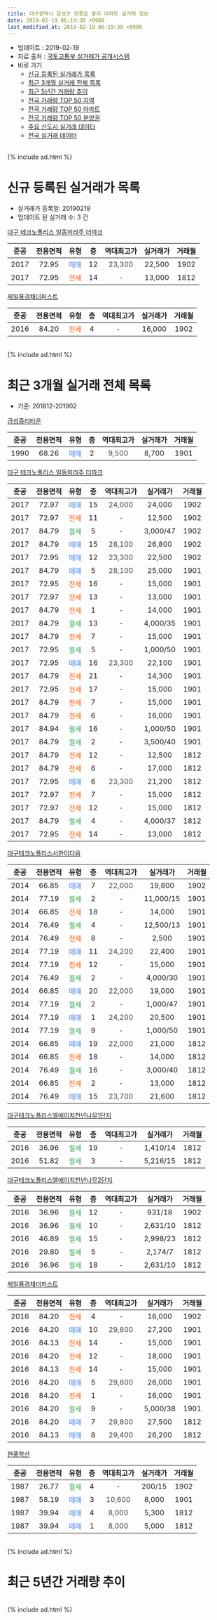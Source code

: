 ```yaml
---
title: 대구광역시 달성군 현풍읍 중리 아파트 실거래 정보
date: 2019-02-19 06:19:30 +0900
last_modified_at: 2019-02-19 06:19:30 +0900
---
```


* 업데이트 : 2019-02-19
* 자료 출처 : [국토교통부 실거래가 공개시스템](http://rt.molit.go.kr)
* 바로 가기
    * [신규 등록된 실거래가 목록](#신규-등록된-실거래가-목록)
    * [최근 3개월 실거래 전체 목록](#최근-3개월-실거래-전체-목록)
    * [최근 5년간 거래량 추이](#최근-5년간-거래량-추이)
    * [전국 거래량 TOP 50 지역](https://ayogom.github.io/apt-trade-info/최근-3개월-전국에서-가장-거래가-많이-발생한-지역)
    * [전국 거래량 TOP 50 아파트](https://ayogom.github.io/apt-trade-info/최근-3개월-전국에서-가장-거래가-많이-발생한-아파트)
    * [전국 거래량 TOP 50 분양권](https://ayogom.github.io/apt-trade-info/최근-3개월-전국에서-가장-거래가-많이-발생한-분양권)
    * [주요 신도시 실거래 데이터](https://ayogom.github.io/apt-trade-info/주요-신도시)
    * [전국 실거래 데이터](https://ayogom.github.io/apt-trade-info/전국)
<br>
{% include ad.html %}
<br>

# 신규 등록된 실거래가 목록
* 실거래가 등록일: 20190219
* 업데이트 된 실거래 수: 3 건


[대구 테크노폴리스 일동미라주 더파크](https://search.naver.com/search.naver?query=%EB%8C%80%EA%B5%AC%EA%B4%91%EC%97%AD%EC%8B%9C+%EB%8B%AC%EC%84%B1%EA%B5%B0+%ED%98%84%ED%92%8D%EC%9D%8D+%EC%A4%91%EB%A6%AC+%EB%8C%80%EA%B5%AC+%ED%85%8C%ED%81%AC%EB%85%B8%ED%8F%B4%EB%A6%AC%EC%8A%A4+%EC%9D%BC%EB%8F%99%EB%AF%B8%EB%9D%BC%EC%A3%BC+%EB%8D%94%ED%8C%8C%ED%81%AC)

|준공|전용면적|유형|층|역대최고가|실거래가|거래월|
|:---:|:---:|:---:|:---:|:---:|:---:|:---:|
|2017|72.95|<span style="color:#4285f3">매매</span>|12|<span style="color:#444444">23,300</span>|22,500|1902|
|2017|72.95|<span style="color:#ff5a00">전세</span>|14|<span style="color:#444444">-</span>|13,000|1812|

[제일풍경채더퍼스트](https://search.naver.com/search.naver?query=%EB%8C%80%EA%B5%AC%EA%B4%91%EC%97%AD%EC%8B%9C+%EB%8B%AC%EC%84%B1%EA%B5%B0+%ED%98%84%ED%92%8D%EC%9D%8D+%EC%A4%91%EB%A6%AC+%EC%A0%9C%EC%9D%BC%ED%92%8D%EA%B2%BD%EC%B1%84%EB%8D%94%ED%8D%BC%EC%8A%A4%ED%8A%B8)

|준공|전용면적|유형|층|역대최고가|실거래가|거래월|
|:---:|:---:|:---:|:---:|:---:|:---:|:---:|
|2016|84.20|<span style="color:#ff5a00">전세</span>|4|<span style="color:#444444">-</span>|16,000|1902|


<br>
{% include ad.html %}
<br>

# 최근 3개월 실거래 전체 목록
* 기준: 201812-201902


[금성중리타운](https://search.naver.com/search.naver?query=%EB%8C%80%EA%B5%AC%EA%B4%91%EC%97%AD%EC%8B%9C+%EB%8B%AC%EC%84%B1%EA%B5%B0+%ED%98%84%ED%92%8D%EC%9D%8D+%EC%A4%91%EB%A6%AC+%EA%B8%88%EC%84%B1%EC%A4%91%EB%A6%AC%ED%83%80%EC%9A%B4)

|준공|전용면적|유형|층|역대최고가|실거래가|거래월|
|:---:|:---:|:---:|:---:|:---:|:---:|:---:|
|1990|68.26|<span style="color:#4285f3">매매</span>|2|<span style="color:#444444">9,500</span>|8,700|1901|

[대구 테크노폴리스 일동미라주 더파크](https://search.naver.com/search.naver?query=%EB%8C%80%EA%B5%AC%EA%B4%91%EC%97%AD%EC%8B%9C+%EB%8B%AC%EC%84%B1%EA%B5%B0+%ED%98%84%ED%92%8D%EC%9D%8D+%EC%A4%91%EB%A6%AC+%EB%8C%80%EA%B5%AC+%ED%85%8C%ED%81%AC%EB%85%B8%ED%8F%B4%EB%A6%AC%EC%8A%A4+%EC%9D%BC%EB%8F%99%EB%AF%B8%EB%9D%BC%EC%A3%BC+%EB%8D%94%ED%8C%8C%ED%81%AC)

|준공|전용면적|유형|층|역대최고가|실거래가|거래월|
|:---:|:---:|:---:|:---:|:---:|:---:|:---:|
|2017|72.97|<span style="color:#4285f3">매매</span>|15|<span style="color:#444444">24,000</span>|24,000|1902|
|2017|72.97|<span style="color:#ff5a00">전세</span>|11|<span style="color:#444444">-</span>|12,500|1902|
|2017|84.79|<span style="color:#34a853">월세</span>|5|<span style="color:#444444">-</span>|3,000/47|1902|
|2017|84.79|<span style="color:#4285f3">매매</span>|15|<span style="color:#444444">28,100</span>|26,800|1902|
|2017|72.95|<span style="color:#4285f3">매매</span>|12|<span style="color:#444444">23,300</span>|22,500|1902|
|2017|84.79|<span style="color:#4285f3">매매</span>|5|<span style="color:#444444">28,100</span>|25,000|1901|
|2017|72.95|<span style="color:#ff5a00">전세</span>|16|<span style="color:#444444">-</span>|15,000|1901|
|2017|72.97|<span style="color:#ff5a00">전세</span>|13|<span style="color:#444444">-</span>|13,000|1901|
|2017|84.79|<span style="color:#ff5a00">전세</span>|1|<span style="color:#444444">-</span>|14,000|1901|
|2017|84.79|<span style="color:#34a853">월세</span>|13|<span style="color:#444444">-</span>|4,000/35|1901|
|2017|84.79|<span style="color:#ff5a00">전세</span>|7|<span style="color:#444444">-</span>|15,000|1901|
|2017|72.95|<span style="color:#34a853">월세</span>|5|<span style="color:#444444">-</span>|1,000/50|1901|
|2017|72.95|<span style="color:#4285f3">매매</span>|16|<span style="color:#444444">23,300</span>|22,100|1901|
|2017|84.79|<span style="color:#ff5a00">전세</span>|21|<span style="color:#444444">-</span>|14,300|1901|
|2017|72.95|<span style="color:#ff5a00">전세</span>|17|<span style="color:#444444">-</span>|15,000|1901|
|2017|84.79|<span style="color:#ff5a00">전세</span>|7|<span style="color:#444444">-</span>|15,000|1901|
|2017|84.79|<span style="color:#ff5a00">전세</span>|6|<span style="color:#444444">-</span>|16,000|1901|
|2017|84.94|<span style="color:#34a853">월세</span>|16|<span style="color:#444444">-</span>|1,000/50|1901|
|2017|84.79|<span style="color:#34a853">월세</span>|2|<span style="color:#444444">-</span>|3,500/40|1901|
|2017|84.79|<span style="color:#ff5a00">전세</span>|12|<span style="color:#444444">-</span>|12,500|1812|
|2017|84.79|<span style="color:#ff5a00">전세</span>|6|<span style="color:#444444">-</span>|17,000|1812|
|2017|72.95|<span style="color:#4285f3">매매</span>|6|<span style="color:#444444">23,300</span>|21,200|1812|
|2017|72.97|<span style="color:#ff5a00">전세</span>|7|<span style="color:#444444">-</span>|15,000|1812|
|2017|72.97|<span style="color:#ff5a00">전세</span>|12|<span style="color:#444444">-</span>|15,000|1812|
|2017|84.79|<span style="color:#34a853">월세</span>|4|<span style="color:#444444">-</span>|4,000/37|1812|
|2017|72.95|<span style="color:#ff5a00">전세</span>|14|<span style="color:#444444">-</span>|13,000|1812|

[대구테크노폴리스서한이다음](https://search.naver.com/search.naver?query=%EB%8C%80%EA%B5%AC%EA%B4%91%EC%97%AD%EC%8B%9C+%EB%8B%AC%EC%84%B1%EA%B5%B0+%ED%98%84%ED%92%8D%EC%9D%8D+%EC%A4%91%EB%A6%AC+%EB%8C%80%EA%B5%AC%ED%85%8C%ED%81%AC%EB%85%B8%ED%8F%B4%EB%A6%AC%EC%8A%A4%EC%84%9C%ED%95%9C%EC%9D%B4%EB%8B%A4%EC%9D%8C)

|준공|전용면적|유형|층|역대최고가|실거래가|거래월|
|:---:|:---:|:---:|:---:|:---:|:---:|:---:|
|2014|66.85|<span style="color:#4285f3">매매</span>|7|<span style="color:#444444">22,000</span>|19,800|1902|
|2014|77.19|<span style="color:#34a853">월세</span>|2|<span style="color:#444444">-</span>|11,000/15|1901|
|2014|66.85|<span style="color:#ff5a00">전세</span>|18|<span style="color:#444444">-</span>|14,000|1901|
|2014|76.49|<span style="color:#34a853">월세</span>|4|<span style="color:#444444">-</span>|12,500/13|1901|
|2014|76.49|<span style="color:#ff5a00">전세</span>|8|<span style="color:#444444">-</span>|2,500|1901|
|2014|77.19|<span style="color:#4285f3">매매</span>|11|<span style="color:#444444">24,200</span>|22,400|1901|
|2014|77.19|<span style="color:#ff5a00">전세</span>|12|<span style="color:#444444">-</span>|15,000|1901|
|2014|76.49|<span style="color:#34a853">월세</span>|2|<span style="color:#444444">-</span>|4,000/30|1901|
|2014|66.85|<span style="color:#4285f3">매매</span>|20|<span style="color:#444444">22,000</span>|19,000|1901|
|2014|77.19|<span style="color:#34a853">월세</span>|2|<span style="color:#444444">-</span>|1,000/47|1901|
|2014|77.19|<span style="color:#4285f3">매매</span>|1|<span style="color:#444444">24,200</span>|20,500|1901|
|2014|77.19|<span style="color:#34a853">월세</span>|9|<span style="color:#444444">-</span>|1,000/50|1901|
|2014|66.85|<span style="color:#4285f3">매매</span>|19|<span style="color:#444444">22,000</span>|21,000|1812|
|2014|66.85|<span style="color:#ff5a00">전세</span>|18|<span style="color:#444444">-</span>|14,000|1812|
|2014|76.49|<span style="color:#34a853">월세</span>|16|<span style="color:#444444">-</span>|3,000/40|1812|
|2014|66.85|<span style="color:#ff5a00">전세</span>|2|<span style="color:#444444">-</span>|13,000|1812|
|2014|76.49|<span style="color:#4285f3">매매</span>|15|<span style="color:#444444">23,700</span>|21,600|1812|


<script async src="//pagead2.googlesyndication.com/pagead/js/adsbygoogle.js"></script>
<!-- 기본 -->
<ins class="adsbygoogle"
     style="display:block"
     data-ad-client="ca-pub-2446590836940007"
     data-ad-slot="1659523306"
     data-ad-format="auto"
     data-full-width-responsive="true"></ins>
<script>
(adsbygoogle = window.adsbygoogle || []).push({});
</script>


[대구테크노폴리스엘에이치천년나무1단지](https://search.naver.com/search.naver?query=%EB%8C%80%EA%B5%AC%EA%B4%91%EC%97%AD%EC%8B%9C+%EB%8B%AC%EC%84%B1%EA%B5%B0+%ED%98%84%ED%92%8D%EC%9D%8D+%EC%A4%91%EB%A6%AC+%EB%8C%80%EA%B5%AC%ED%85%8C%ED%81%AC%EB%85%B8%ED%8F%B4%EB%A6%AC%EC%8A%A4%EC%97%98%EC%97%90%EC%9D%B4%EC%B9%98%EC%B2%9C%EB%85%84%EB%82%98%EB%AC%B41%EB%8B%A8%EC%A7%80)

|준공|전용면적|유형|층|역대최고가|실거래가|거래월|
|:---:|:---:|:---:|:---:|:---:|:---:|:---:|
|2016|36.96|<span style="color:#34a853">월세</span>|19|<span style="color:#444444">-</span>|1,410/14|1812|
|2016|51.82|<span style="color:#34a853">월세</span>|3|<span style="color:#444444">-</span>|5,216/15|1812|

[대구테크노폴리스엘에이치천년나무2단지](https://search.naver.com/search.naver?query=%EB%8C%80%EA%B5%AC%EA%B4%91%EC%97%AD%EC%8B%9C+%EB%8B%AC%EC%84%B1%EA%B5%B0+%ED%98%84%ED%92%8D%EC%9D%8D+%EC%A4%91%EB%A6%AC+%EB%8C%80%EA%B5%AC%ED%85%8C%ED%81%AC%EB%85%B8%ED%8F%B4%EB%A6%AC%EC%8A%A4%EC%97%98%EC%97%90%EC%9D%B4%EC%B9%98%EC%B2%9C%EB%85%84%EB%82%98%EB%AC%B42%EB%8B%A8%EC%A7%80)

|준공|전용면적|유형|층|역대최고가|실거래가|거래월|
|:---:|:---:|:---:|:---:|:---:|:---:|:---:|
|2016|36.96|<span style="color:#34a853">월세</span>|12|<span style="color:#444444">-</span>|931/18|1902|
|2016|36.96|<span style="color:#34a853">월세</span>|10|<span style="color:#444444">-</span>|2,631/10|1812|
|2016|46.89|<span style="color:#34a853">월세</span>|15|<span style="color:#444444">-</span>|2,998/23|1812|
|2016|29.80|<span style="color:#34a853">월세</span>|5|<span style="color:#444444">-</span>|2,174/7|1812|
|2016|36.96|<span style="color:#34a853">월세</span>|18|<span style="color:#444444">-</span>|2,631/10|1812|

[제일풍경채더퍼스트](https://search.naver.com/search.naver?query=%EB%8C%80%EA%B5%AC%EA%B4%91%EC%97%AD%EC%8B%9C+%EB%8B%AC%EC%84%B1%EA%B5%B0+%ED%98%84%ED%92%8D%EC%9D%8D+%EC%A4%91%EB%A6%AC+%EC%A0%9C%EC%9D%BC%ED%92%8D%EA%B2%BD%EC%B1%84%EB%8D%94%ED%8D%BC%EC%8A%A4%ED%8A%B8)

|준공|전용면적|유형|층|역대최고가|실거래가|거래월|
|:---:|:---:|:---:|:---:|:---:|:---:|:---:|
|2016|84.20|<span style="color:#ff5a00">전세</span>|4|<span style="color:#444444">-</span>|16,000|1902|
|2016|84.20|<span style="color:#4285f3">매매</span>|10|<span style="color:#444444">29,800</span>|27,200|1901|
|2016|84.13|<span style="color:#ff5a00">전세</span>|14|<span style="color:#444444">-</span>|15,000|1901|
|2016|84.20|<span style="color:#ff5a00">전세</span>|12|<span style="color:#444444">-</span>|18,000|1901|
|2016|84.13|<span style="color:#ff5a00">전세</span>|14|<span style="color:#444444">-</span>|15,000|1901|
|2016|84.20|<span style="color:#4285f3">매매</span>|5|<span style="color:#444444">29,800</span>|26,000|1901|
|2016|84.20|<span style="color:#ff5a00">전세</span>|1|<span style="color:#444444">-</span>|16,000|1901|
|2016|84.20|<span style="color:#34a853">월세</span>|9|<span style="color:#444444">-</span>|5,000/38|1901|
|2016|84.20|<span style="color:#4285f3">매매</span>|7|<span style="color:#444444">29,800</span>|27,500|1812|
|2016|84.13|<span style="color:#4285f3">매매</span>|8|<span style="color:#444444">29,400</span>|26,200|1812|

[현풍학산](https://search.naver.com/search.naver?query=%EB%8C%80%EA%B5%AC%EA%B4%91%EC%97%AD%EC%8B%9C+%EB%8B%AC%EC%84%B1%EA%B5%B0+%ED%98%84%ED%92%8D%EC%9D%8D+%EC%A4%91%EB%A6%AC+%ED%98%84%ED%92%8D%ED%95%99%EC%82%B0)

|준공|전용면적|유형|층|역대최고가|실거래가|거래월|
|:---:|:---:|:---:|:---:|:---:|:---:|:---:|
|1987|26.77|<span style="color:#34a853">월세</span>|4|<span style="color:#444444">-</span>|200/15|1902|
|1987|58.19|<span style="color:#4285f3">매매</span>|3|<span style="color:#444444">10,600</span>|8,000|1901|
|1987|39.94|<span style="color:#4285f3">매매</span>|4|<span style="color:#444444">8,000</span>|5,300|1812|
|1987|39.94|<span style="color:#4285f3">매매</span>|1|<span style="color:#444444">8,000</span>|5,000|1812|


<br>
{% include ad.html %}
<br>

# 최근 5년간 거래량 추이


<div style="width:100%;">
    <canvas id="deal_progress" height="200"></canvas>
</div>

<script>
new Chart(document.getElementById("deal_progress"), {
    type: 'line',
    data: {
        labels: ['201402','201403','201404','201405','201406','201407','201408','201409','201410','201411','201412','201501','201502','201503','201504','201505','201506','201507','201508','201509','201510','201511','201512','201601','201602','201603','201604','201605','201606','201607','201608','201609','201610','201611','201612','201701','201702','201703','201704','201705','201706','201707','201708','201709','201710','201711','201712','201801','201802','201803','201804','201805','201806','201807','201808','201809','201810','201811','201812','201901','201902'],
        datasets: [{
            label: '매매',
            pointRadius: 1,
            data: [8, 9, 7, 7, 2, 6, 4, 4, 2, 4, 6, 6, 7, 17, 9, 11, 6, 5, 4, 3, 2, 3, 4, 3, 1, 2, 3, 5, 1, 4, 3, 4, 12, 3, 4, 7, 9, 8, 10, 6, 13, 14, 9, 9, 10, 13, 13, 6, 5, 4, 9, 13, 5, 10, 7, 9, 14, 5, 7, 9, 4],
            borderColor: "rgba(255, 201, 14, 1)",
            backgroundColor: "rgba(255, 201, 14, 0.5)",
            fill: false,
            lineTension: 0
        },{
            label: '전월세',
            pointRadius: 1,
            data: [3, 6, 2, 2, 1, 2, 3, 3, 16, 15, 31, 33, 17, 15, 7, 6, 3, 2, 4, 3, 7, 3, 10, 15, 28, 35, 78, 23, 8, 27, 33, 96, 52, 47, 32, 46, 71, 124, 51, 51, 53, 47, 28, 37, 84, 22, 22, 25, 12, 44, 25, 49, 19, 45, 22, 20, 40, 36, 15, 25, 5],
            borderColor: "rgba(0, 141, 185, 1)",
            backgroundColor: "rgba(0, 141, 185, 0.5)",
            fill: false,
            lineTension: 0
        }
        ]
    },
    options: {
        responsive: true,
        title: {
            display: false
        },
        tooltips: {
            mode: 'index',
            intersect: false
        },
        hover: {
            mode: 'nearest',
            intersect: true
        },
        scales: {
            xAxes: [{
                display: true,
                scaleLabel: {
                    display: true,
                    labelString: '년/월'
                }
            }],
            yAxes: [{
                display: true,
                ticks: {
                    suggestedMin: 0,
                },
                scaleLabel: {
                    display: true,
                    labelString: '실거래 수'
                }
            }]
        }
    }
});

</script>


<br>
{% include ad.html %}
<br>

